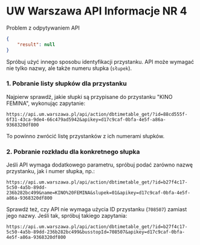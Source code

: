 # UW Warszawa API Informacje NR 4


Problem z odpytywaniem API

```json
{
    "result": null
}
```


Spróbuj użyć innego sposobu identyfikacji przystanku. API może wymagać nie tylko nazwy, ale także numeru słupka (`słupek`).

### **1. Pobranie listy słupków dla przystanku**
Najpierw sprawdź, jakie słupki są przypisane do przystanku "KINO FEMINA", wykonując zapytanie:

```
https://api.um.warszawa.pl/api/action/dbtimetable_get/?id=88cd555f-6f31-43ca-9de4-66c479ad5942&apikey=d17c9caf-0bfa-4e5f-a86a-9368320df800
```

To powinno zwrócić listę przystanków z ich numerami słupków.

### **2. Pobranie rozkładu dla konkretnego słupka**
Jeśli API wymaga dodatkowego parametru, spróbuj podać zarówno nazwę przystanku, jak i numer słupka, np.:

```
https://api.um.warszawa.pl/api/action/dbtimetable_get/?id=b27f4c17-5c50-4a5b-89dd-236b282bc499&name=KINO%20FEMINA&slupek=01&apikey=d17c9caf-0bfa-4e5f-a86a-9368320df800
```

Sprawdź też, czy API nie wymaga użycia ID przystanku (`708507`) zamiast jego nazwy. Jeśli tak, spróbuj takiego zapytania:

```
https://api.um.warszawa.pl/api/action/dbtimetable_get/?id=b27f4c17-5c50-4a5b-89dd-236b282bc499&busstopId=708507&apikey=d17c9caf-0bfa-4e5f-a86a-9368320df800
```
